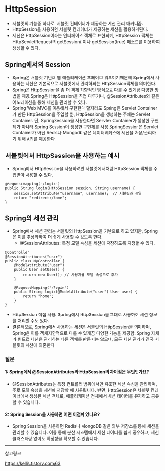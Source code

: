 # HttpSession
- 서블릿의 기능중 하나로, 서블릿 컨테이너가 제공하는 세션 관리 매커니즘.
- HttpSession을 사용하면 서블릿 컨테이너가 제공하는 세션을 활용하게된다.
- 세션은 HttpSession이라는 인터페이스 객체로 표현되며, HttpSession 객체는 HttpServletRequest의 getSession()이나 getSession(true) 메소드를 이용하여 생성할 수 있다.

## Spring에서의 Session
- Spring은 서블릿 기반의 웹 애플리케이션 프레이므 워크이기때문에 Spring에서 사용하는 세션은 기본적으로 서블릿에서 관리하되는 HttpSession객체를 의미한다.
- Spring은 HttpSession을 좀 더 객체 지향적인 방식으로 다룰 수 있게끔 다양한 방법을 제공.Spring은 HttpSession을 직접 다루거나, @SessionAttributes와 같은 어노테이션을 통해 세션을 관리할 수 있다.
- Spring Web MVC를 이용해서 구현한다 할지라도 Spring은 Servlet Container가 만든 HttpSession을 주입할 뿐, HttpSession을 생성하는 주체는 Servlet Container. 단, SpringSession을 사용한다면 Servley Container가 생성한 구현체가 아니라 Spring Session이 생성한 구현체를 사용.SpringSession은 Servlet Container가 아닌 Redis나 Mongodb 같은 데이터베이스에 세션을 저장/관리하기 위해 API를 제공한다.

## 서블릿에서 HttpSession을 사용하는 예시 
- Spring에서 HttpSession을 사용하려면 서블릿에서처럼 HttpSession 객체를 주입받아 사용할 수 있다.
```
@RequestMapping("/login")
public String login(HttpSession session, String username) {
    session.setAttribute("username", username);  // 서블릿과 동일
    return "redirect:/home";
}

```

## Spring의 세션 관리
- Spring에서 세션 관리는 서블릿의 HttpSession을 기반으로 하고 있지만, Spring은 이를 추상화하여 더 쉽게 사용할 수 있도록 한다.
    - @SessionAttributes: 특정 모델 속성을 세션에 저장하도록 지정할 수 있다.
```
@Controller
@SessionAttributes("user")
public class MyController {
    @ModelAttribute("user")
    public User setUser() {
        return new User(); // 사용자를 모델 속성으로 추가
    }
    
    @RequestMapping("/login")
    public String login(@ModelAttribute("user") User user) {
        return "home";
    }
}
```
- HttpSession 직접 사용: Spring에서 HttpSession을 그대로 사용하여 세션 정보를 처리할 수도 있다.
- 결론적으로, Spring에서 사용하는 세션은 서블릿의 HttpSession을 의미하며, Spring은 이를 객체지향적으로 다룰 수 있게끔 다양한 기능을 제공함. Spring 자체가 별도로 세션을 관리하는 다른 객체를 만들지는 않으며, 모든 세션 관리가 결국 서블릿의 세션에 의존한다.

### 질문
####  1: Spring에서 @SessionAttributes와 HttpSession의 차이점은 무엇인가요?
- @SessionAttributes는 특정 컨트롤러 범위에서만 유효한 세션 속성을 관리하며, 주로 모델 속성을 세션에 저장할 때 사용됩니다. 반면, HttpSession은 서블릿 컨테이너에서 생성된 세션 객체로, 애플리케이션 전체에서 세션 데이터를 유지하고 공유할 수 있습니다.

#### 2: Spring Session을 사용하면 어떤 이점이 있나요?

- Spring Session을 사용하면 Redis나 MongoDB 같은 외부 저장소를 통해 세션을 관리할 수 있습니다. 이를 통해 분산 시스템에서 세션 데이터를 쉽게 공유하고, 세션 클러스터링 없이도 확장성을 확보할 수 있습니다.

---

참고링크 

https://kellis.tistory.com/63 